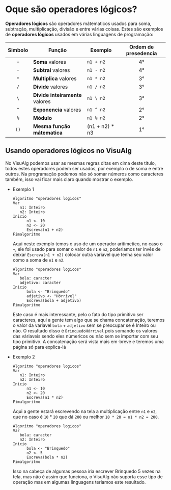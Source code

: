 # Oque são operadores lógicos?
**Operadores lógicos** são operadores mátematicos usados para soma, subtração, multiplicação, divisão e entre várias coisas.
Estes são exemplos de **operadores lógicos** usados em várias linguagens de programação:

| Simbolo | Função | Exemplo | Ordem de presedencia |
| :---: | --- | --- | :---: |
| `+` | **Soma** valores | `n1 + n2` | 4° |
| `-` | **Subtrai** valores | `n1 - n2` | 4° |
| `*` | **Multiplica** valores | `n1 * n2` | 3° |
| `/` | **Divide** valores | `n1 / n2` | 3° |
| `\` | **Divide inteiramente** valores | `n1 \ n2` | 3° |
| `^` | **Exponencia** valores | `n1 ^ n2` | 2° |
| `%` | **Módulo** | `n1 % n2` | 2° |
| `()` | **Mesma função mátematica** | (n1 + n2) * n3 | 1° |

## Usando operadores lógicos no VisuAlg
No VisuAlg podemos usar as mesmas regras ditas em cima deste titulo, todos estes operadores podem ser usados, por exemplo o de soma e entre outros.
Na programação podemos não só somar números como caracteres também, isso vai ficar mais claro quando mostrar o exemplo.

- Exemplo 1
   ```
   Algoritmo "operadores logicos"
   Var
      n1: Inteiro
      n2: Inteiro
   Inicio
         n1 <- 10
         n2 <- 20
         Escreva(n1 + n2)
   Fimalgoritmo
   ```
   Aqui neste exemplo temos o uso de um operador aritimetico, no caso o `+`, ele foi usado para somar o valor de `n1` e `n2`, poderiamos ter invês de deixar `Escreva(n1 + n2)`      colocar outra váriavel que tenha seu valor como a soma de `n1` e `n2`.
   ```
   Algoritmo "operadores logicos"
   Var
      bola: caracter
      adjetivo: caracter
   Inicio
         bola <- "Brinquedo"
         adjetivo <- "Hórrivel"
         Escreva(bola + adjetivo)
   Fimalgoritmo
   ```
   Este caso é mais interessante, pelo o fato do tipo primitivo ser caracteres, aqui a gente tem algo que se chama concatenação, teremos o valor da variavel `bola` + `adjetivo`    sem se preocupar se é Inteiro ou não. O resultado disso é `BrinquedoHórrivel` pois somando os valores das váriaveis sendo eles númericos ou não sem se importar com seu tipo      primitivo. A concatenação será vista mais em-breve e teremos uma página só para explica-lá
   
   
 - Exemplo 2
   ```
   Algoritmo "operadores logicos"
   Var
      n1: Inteiro
      n2: Inteiro
   Inicio
         n1 <- 10
         n2 <- 20
         Escreva(n1 * n2)
   Fimalgoritmo
   ```
   Aqui a gente estará escrevendo na tela a multiplicação entre `n1` e `n2`, que no caso é `10` * `20` que dá `200` ou melhor `10 * 20 = n1 * n2 = 200`.
   
   ```
   Algoritmo "operadores logicos"
   Var
      bola: caracter
      n2: Inteiro
   Inicio
         bola <- "Brinquedo"
         n2 <- 5
         Escreva(bola * n2)
   Fimalgoritmo
   ```
   Isso na cabeça de algumas pessoa iria escrever Brinquedo 5 vezes na tela, mas não é assim que funciona, o VisuAlg não suporta esse tipo de operação mas em algumas linguagens    teriamos este resultado. 
   
   
   
